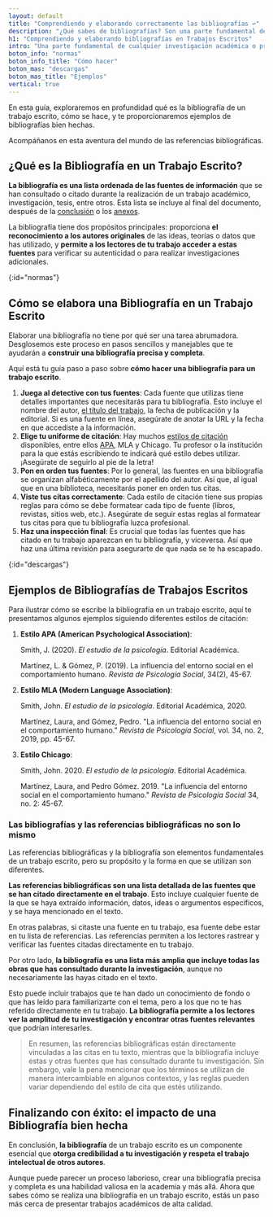```yaml
---
layout: default
title: "Comprendiendo y elaborando correctamente las bibliografías ↩"
description: "¿Qué sabes de bibliografías? Son una parte fundamental de cualquier investigación académica o profesional. Aprende a usarlas correctamente ↩"
h1: "Comprendiendo y elaborando bibliografías en Trabajos Escritos"
intro: "Una parte fundamental de cualquier investigación académica o profesional es la capacidad de citar correctamente las bibliografías de la información utilizada."
boton_info: "normas"
boton_info_title: "Cómo hacer"
boton_mas: "descargas"
boton_mas_title: "Ejemplos"
vertical: true
---
```

En esta guía, exploraremos en profundidad qué es la bibliografía de un trabajo escrito, cómo se hace, y te proporcionaremos ejemplos de bibliografías bien hechas.

Acompáñanos en esta aventura del mundo de las referencias bibliográficas.

## ¿Qué es la Bibliografía en un Trabajo Escrito?

**La bibliografía es una lista ordenada de las fuentes de información** que se han consultado o citado durante la realización de un trabajo académico, investigación, tesis, entre otros. Esta lista se incluye al final del documento, después de la [conclusión]({{'conclusiones-trabajo-escrito'|relative_url}}) o los [anexos]({{'anexos-trabajo-escrito'|relative_url}}).

La bibliografía tiene dos propósitos principales: proporciona **el reconocimiento a los autores originales** de las ideas, teorías o datos que has utilizado, y **permite a los lectores de tu trabajo acceder a estas fuentes** para verificar su autenticidad o para realizar investigaciones adicionales.
<!-- Anclaje para que la barra fijada no cubra el siguiente subtítulo -->
{:id="normas"}

## Cómo se elabora una Bibliografía en un Trabajo Escrito

Elaborar una bibliografía no tiene por qué ser una tarea abrumadora. Desglosemos este proceso en pasos sencillos y manejables que te ayudarán a **construir una bibliografía precisa y completa**.

Aquí está tu guía paso a paso sobre **cómo hacer una bibliografía para un trabajo escrito**.

1. **Juega al detective con tus fuentes**: Cada fuente que utilizas tiene detalles importantes que necesitarás para tu bibliografía. Esto incluye el nombre del autor, [el título del trabajo]({{'titulos-trabajo-escrito'|relative_url}}), la fecha de publicación y la editorial. Si es una fuente en línea, asegúrate de anotar la URL y la fecha en que accediste a la información.
2. **Elige tu uniforme de citación**: Hay muchos [estilos de citación]({{'cita-trabajo-escrito'|relative_url}}) disponibles, entre ellos [APA]({{'normas-apa'|relative_url}}), MLA y Chicago. Tu profesor o la institución para la que estás escribiendo te indicará qué estilo debes utilizar. ¡Asegúrate de seguirlo al pie de la letra!
3. **Pon en orden tus fuentes**: Por lo general, las fuentes en una bibliografía se organizan alfabéticamente por el apellido del autor. Así que, al igual que en una biblioteca, necesitarás poner en orden tus citas.
4. **Viste tus citas correctamente**: Cada estilo de citación tiene sus propias reglas para cómo se debe formatear cada tipo de fuente (libros, revistas, sitios web, etc.). Asegúrate de seguir estas reglas al formatear tus citas para que tu bibliografía luzca profesional.
5. **Haz una inspección final**: Es crucial que todas las fuentes que has citado en tu trabajo aparezcan en tu bibliografía, y viceversa. Así que haz una última revisión para asegurarte de que nada se te ha escapado.
<!-- Anclaje para que la barra fijada no cubra el siguiente subtítulo -->
{:id="descargas"}

## Ejemplos de Bibliografías de Trabajos Escritos

Para ilustrar cómo se escribe la bibliografía en un trabajo escrito, aquí te presentamos algunos ejemplos siguiendo diferentes estilos de citación:

1. **Estilo APA (American Psychological Association)**:

   Smith, J. (2020). *El estudio de la psicología*. Editorial Académica.

   Martínez, L. & Gómez, P. (2019). La influencia del entorno social en el comportamiento humano. *Revista de Psicología Social*, 34(2), 45-67.

2. **Estilo MLA (Modern Language Association)**:

   Smith, John. *El estudio de la psicología*. Editorial Académica, 2020.

   Martínez, Laura, and Gómez, Pedro. "La influencia del entorno social en el comportamiento humano." *Revista de Psicología Social*, vol. 34, no. 2, 2019, pp. 45-67.

3. **Estilo Chicago**:

   Smith, John. 2020. *El estudio de la psicología*. Editorial Académica.

   Martínez, Laura, and Pedro Gómez. 2019. "La influencia del entorno social en el comportamiento humano." *Revista de Psicología Social* 34, no. 2: 45-67.

### Las bibliografías y las referencias bibliográficas no son lo mismo

Las referencias bibliográficas y la bibliografía son elementos fundamentales de un trabajo escrito, pero su propósito y la forma en que se utilizan son diferentes.

**Las referencias bibliográficas son una lista detallada de las fuentes que se han citado directamente en el trabajo**. Esto incluye cualquier fuente de la que se haya extraído información, datos, ideas o argumentos específicos, y se haya mencionado en el texto.

En otras palabras, si citaste una fuente en tu trabajo, esa fuente debe estar en tu lista de referencias. Las referencias permiten a los lectores rastrear y verificar las fuentes citadas directamente en tu trabajo.

Por otro lado, **la bibliografía es una lista más amplia que incluye todas las obras que has consultado durante la investigación**, aunque no necesariamente las hayas citado en el texto.

Esto puede incluir trabajos que te han dado un conocimiento de fondo o que has leído para familiarizarte con el tema, pero a los que no te has referido directamente en tu trabajo. **La bibliografía permite a los lectores ver la amplitud de tu investigación y encontrar otras fuentes relevantes** que podrían interesarles.

>En resumen, las referencias bibliográficas están directamente vinculadas a las citas en tu texto, mientras que la bibliografía incluye estas y otras fuentes que has consultado durante tu investigación. Sin embargo, vale la pena mencionar que los términos se utilizan de manera intercambiable en algunos contextos, y las reglas pueden variar dependiendo del estilo de cita que estés utilizando.

## Finalizando con éxito: el impacto de una Bibliografía bien hecha

En conclusión, **la bibliografía** de un trabajo escrito es un componente esencial que **otorga credibilidad a tu investigación y respeta el trabajo intelectual de otros autores**.

Aunque puede parecer un proceso laborioso, crear una bibliografía precisa y completa es una habilidad valiosa en la academia y más allá. Ahora que sabes cómo se realiza una bibliografía en un trabajo escrito, estás un paso más cerca de presentar trabajos académicos de alta calidad.
